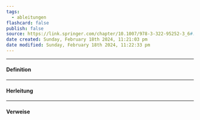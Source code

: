 ```yaml
---
tags:
  - ableitungen
flashcard: false
publish: false
source: https://link.springer.com/chapter/10.1007/978-3-322-95252-3_6#:~:text=Die%20Theorie%20der%20Richtigkeitsgew%C3%A4hr%20besagt,objektiv%20gerechte%20Vertrag%20ausgehandelt%20wird.
date created: Sunday, February 18th 2024, 11:21:03 pm
date modified: Sunday, February 18th 2024, 11:22:33 pm
---
```

***
#### Definition


***
#### Herleitung


***
#### Verweise
